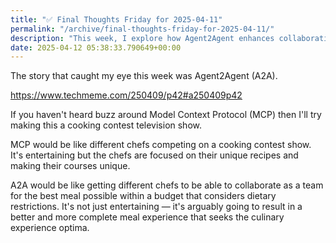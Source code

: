 ```yaml
---
title: "✅ Final Thoughts Friday for 2025-04-11"
permalink: "/archive/final-thoughts-friday-for-2025-04-11/"
description: "This week, I explore how Agent2Agent enhances collaboration in AI like chefs creating the ultimate meal."
date: 2025-04-12 05:38:33.790649+00:00
---
```


<!-- buttondown-editor-mode: plaintext -->The story that caught my eye this week was Agent2Agent (A2A).

https://www.techmeme.com/250409/p42#a250409p42

If you haven't heard buzz around Model Context Protocol (MCP) then I'll try making this a cooking contest television show.

MCP would be like different chefs competing on a cooking contest show. It's entertaining but the chefs are focused on their unique recipes and making their courses unique.

A2A would be like getting different chefs to be able to collaborate as a team for the best meal possible within a budget that considers dietary restrictions. It's not just entertaining — it's arguably going to result in a better and more complete meal experience that seeks the culinary experience optima.
